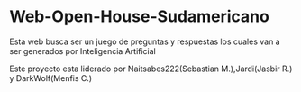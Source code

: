 # Web-Open-House-Sudamericano

Esta web busca ser un juego de preguntas y respuestas los cuales van a ser generados por Inteligencia Artificial


Este proyecto esta liderado por Naitsabes222(Sebastian M.),Jardi(Jasbir R.) y DarkWolf(Menfis C.)
